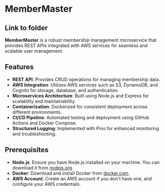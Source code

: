 # MemberMaster

## Link to folder

**MemberMaster** is a robust membership management microservice that provides REST APIs integrated with AWS services for seamless and scalable user management.

## Features

- **REST API**: Provides CRUD operations for managing membership data.
- **AWS Integration**: Utilizes AWS services such as S3, DynamoDB, and Cognito for storage, database, and authentication.
- **Microservices Architecture**: Built using Node.js and Express for scalability and maintainability.
- **Containerization**: Dockerized for consistent deployment across different environments.
- **CI/CD Pipeline**: Automated testing and deployment using GitHub Actions and Docker Compose.
- **Structured Logging**: Implemented with Pino for enhanced monitoring and troubleshooting.

## Prerequisites

- **Node.js**: Ensure you have Node.js installed on your machine. You can download it from [nodejs.org](https://nodejs.org/).
- **Docker**: Download and install Docker from [docker.com](https://www.docker.com/).
- **AWS Account**: Create an AWS account if you don't have one, and configure your AWS credentials.
